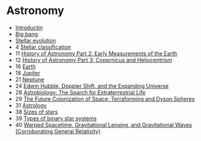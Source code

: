 ﻿# Astronomy

- [Introductin](introduction)
- [Big bang](big-bang)
- [Stellar evolution](stellar-evolution)
- 4 [Stellar classification](stellar-classification)
- 11 [History of Astronomy Part 2: Early Measurements of the Earth](early-measurements-earth)
- 12 [History of Astronomy Part 3: Copernicus and Heliocentrism](copernicus-heliocentrism)
- 16 [Earth](earth)
- 18 [Jupiter](jupiter)
- 21 [Neptune](neptune)
- 24 [Edwin Hubble, Doppler Shift, and the Expanding Universe](edwin-hubble-doppler-shift-expanding-universe)
- 28 [Astrobiology: The Search for Extraterrestrial Life](astrobiology)
- 29 [The Future Colonization of Space: Terraforming and Dyson Spheres](terraforming-dyson-sphere)
- 31 [Astrology](astrology)
- 38 [Sizes of stars](sizes-of-stars)
- 39 [Types of binary star systems](types-of-binary-star-systems)
- 40 [Warped Spacetime, Gravitational Lensing, and Gravitational Waves (Corroborating General Relativity)](warped-spacetime-gravitational-lensing-gravitational-waves)